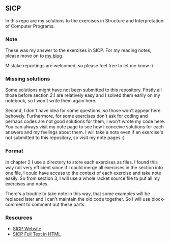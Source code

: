 ## SICP
In this repo are my solutions to the exercises in Structure and Interpretation of Computer Programs.

### Note
These was my answer to the exercises in SICP. For my reading notes, please move on to [my blog](http://shouya.github.io/sicp-notes/).

Mistake reportings are welcomed, so please feel free to let me know :)


### Missing solutions
Some solutions might have not been submitted to this
repository. Firstly all those before section 2.1 are relatively easy
and I solved them earily on my notebook, so I won't write them again
here.

Second, I don't have idea for some questions, so those won't appear
here behovely. Furthermore, for some exercises don't ask for coding
and perhaps codes are not good solutions for them, I won't wrote my
code here. You can always visit my note page to see how I conceive
solutions for each answers and my feelings about them. I will take a
note even if an exercise's not submitted to this repository, so visit
my note pages :)


### Format

In chapter 2 I use a directory to store each exercises as files. I
found this way not very efficient since if I could merge all exercises
in the section into one file, I could have access to the context of
each exercise and take note easily. So from section 3, I will use a
whole racket source file to put all my exercises and notes.

There's a trouble to take note in this way, that some examples will be
replaced later and I can't maintain the old code together. So I will
use block-comment to comment out these parts.


### Resources
* [SICP Website](http://mitpress.mit.edu/sicp/)
* [SICP Full Text in HTML](http://mitpress.mit.edu/sicp/full-text/book/book.html)
